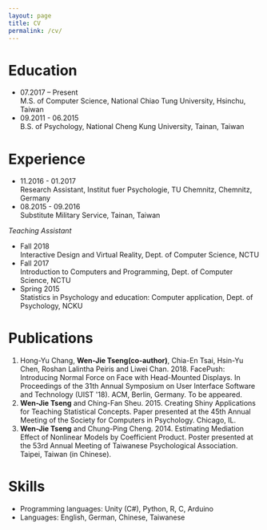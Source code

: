 ```yaml
---
layout: page
title: CV
permalink: /cv/
---
```


# Education
+ 07.2017 – Present <br>
M.S. of Computer Science, National Chiao Tung University, Hsinchu, Taiwan
+ 09.2011 - 06.2015 <br>
B.S. of Psychology, National Cheng Kung University, Tainan, Taiwan

# Experience
+ 11.2016 - 01.2017 <br>
Research Assistant, Institut fuer Psychologie, TU Chemnitz, Chemnitz, Germany
+ 08.2015 - 09.2016 <br>
Substitute Military Service, Tainan, Taiwan

_Teaching Assistant_
+ Fall 2018 <br>
Interactive Design and Virtual Reality, Dept. of Computer Science, NCTU
+ Fall 2017 <br>
Introduction to Computers and Programming, Dept. of Computer Science, NCTU
+ Spring 2015 <br>
Statistics in Psychology and education: Computer application, Dept. of Psychology, NCKU

# Publications
1. Hong-Yu Chang, __Wen-Jie Tseng(co-author)__, Chia-En Tsai, Hsin-Yu Chen, Roshan Lalintha Peiris and Liwei Chan. 2018. FacePush: Introducing Normal Force on Face with Head-Mounted Displays. In Proceedings of the 31th Annual Symposium on User Interface Software and Technology (UIST '18). ACM, Berlin, Germany. To be appeared.
2. __Wen-Jie Tseng__ and Ching-Fan Sheu. 2015. Creating Shiny Applications for Teaching Statistical Concepts. Paper presented at the 45th Annual Meeting of the Society for Computers in Psychology. Chicago, IL.
3. __Wen-Jie Tseng__ and Chung-Ping Cheng. 2014. Estimating Mediation Effect of Nonlinear Models by Coefficient Product. Poster presented at the 53rd Annual Meeting of Taiwanese Psychological Association. Taipei, Taiwan (in Chinese).

# Skills
* Programming languages: Unity (C#), Python, R, C, Arduino 
* Languages: English, German, Chinese, Taiwanese